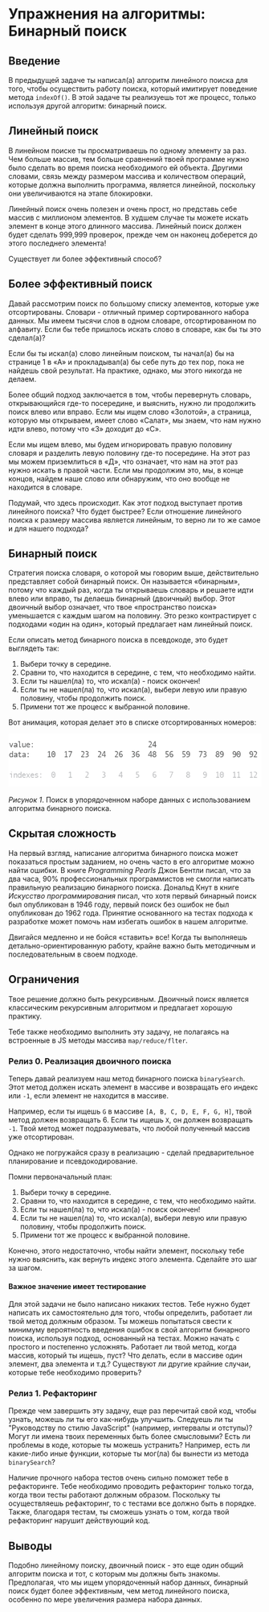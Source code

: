 # Упражнения на алгоритмы: Бинарный поиск

## Введение

В предыдущей задаче ты написал(а) алгоритм линейного поиска для того, чтобы осуществить работу поиска, который имитирует поведение метода `indexOf()`. В этой задаче ты реализуешь тот же процесс, только используя другой алгоритм: бинарный поиск.

## Линейный поиск

В линейном поиске ты просматриваешь по одному элементу за раз. Чем больше массив, тем больше сравнений твоей программе нужно было сделать во время поиска необходимого ей объекта. Другими словами, связь между размером массива и количеством операций, которые должна выполнить программа, является линейной, поскольку они увеличиваются на этапе блокировки.

Линейный поиск очень полезен и очень прост, но представь себе массив с миллионом элементов. В худшем случае ты можете искать элемент в конце этого длинного массива. Линейный поиск должен будет сделать 999,999 проверок, прежде чем он наконец доберется до этого последнего элемента!

Существует ли более эффективный способ?

## Более эффективный поиск

Давай рассмотрим поиск по большому списку элементов, которые уже отсортированы. Словари - отличный пример сортированного набора данных. Мы имеем тысячи слов в одном словаре, отсортированном по алфавиту. Если бы тебе пришлось искать слово в словаре, как бы ты это сделал(а)?

Если бы ты искал(а) слово линейным поиском, ты начал(а) бы на странице 1 в «А» и прокладывал(а) бы себе путь до тех пор, пока не найдешь свой результат. На практике, однако, мы этого никогда не делаем.

Более общий подход заключается в том, чтобы перевернуть словарь, открывающийся где-то посередине, и выяснить, нужно ли продолжить поиск влево или вправо. Если мы ищем слово «Золотой», а страница, которую мы открываем, имеет слово «Салат», мы знаем, что нам нужно идти влево, потому что «З» доходит до «С».

Если мы ищем влево, мы будем игнорировать правую половину словаря и разделить левую половину где-то посередине. На этот раз мы можем приземлиться в «Д», что означает, что нам на этот раз нужно искать в правой части. Если мы продолжим это, мы, в конце концов, найдем наше слово или обнаружим, что оно вообще не находится в словаре.

Подумай, что здесь происходит. Как этот подход выступает против линейного поиска? Что будет быстрее? Если отношение линейного поиска к размеру массива является линейным, то верно ли то же самое и для нашего подхода?


## Бинарный поиск

Стратегия поиска словаря, о которой мы говорим выше, действительно представляет собой бинарный поиск. Он называется «бинарным», потому что каждый раз, когда ты открываешь словарь и решаете идти влево или вправо, ты делаешь бинарный (двоичный) выбор. Этот двоичный выбор означает, что твое «пространство поиска» уменьшается с каждым шагом на половину. Это резко контрастирует с подходами «один на один», который предлагает нам линейный поиск.

Если описать метод бинарного поиска в псевдокоде, это будет выглядеть так:

 1. Выбери точку в середине.
 2. Сравни то, что находится в середине, с тем, что необходимо найти.
 3. Если ты нашел(ла) то, что искал(а) - поиск окончен!
 4. Если ты не нашел(ла) то, что искал(а), выбери левую или правую половину, чтобы продолжить поиск.
 5. Примени тот же процесс к выбранной половине.

Вот анимация, которая делает это в списке отсортированных номеров:

![анимация бинарного поиска](readme-assets/binary-search.gif)

*Рисунок 1*. Поиск в упорядоченном наборе данных с использованием алгоритма бинарного поиска.


## Скрытая сложность

На первый взгляд, написание алгоритма бинарного поиска может показаться простым заданием, но очень часто в его алгоритме можно найти ошибки. В книге *Programming Pearls* Джон Бентли писал, что за два часа, 90% профессиональных программистов не смогли написать правильную реализацию бинарного поиска. Дональд Кнут в книге *Искусство программирования* писал, что хотя первый бинарный поиск был опубликован в 1946 году, первый поиск без ошибок не был опубликован до 1962 года. Принятие основанного на тестах подхода к разработке может помочь нам избегать ошибок в нашем алгоритме.

Двигайся медленно и не бойся «ставить» все! Когда ты выполняешь детально-ориентированную работу, крайне важно быть методичным и последовательным в своем подходе.

## Ограничения

Твое решение должно быть рекурсивным. Двоичный поиск является классическим рекурсивным алгоритмом и предлагает хорошую практику.

Тебе также необходимо выполнить эту задачу, не полагаясь на встроенные в JS методы массива `map/reduce/flter`.

### Релиз 0. Реализация двоичного поиска

Теперь давай реализуем наш метод бинарного поиска `binarySearch`. Этот метод должен искать элемент в массиве и возвращать его индекс или `-1`, если элемент не находится в массиве.

Например, если ты ищешь `G` в массиве `[A, B, C, D, E, F, G, H]`, твой метод должен возвращать 6. Если ты ищешь `X`, он должен возвращать `-1`. Твой метод может подразумевать, что любой полученный массив уже отсортирован.

Однако не погружайся сразу в реализацию - сделай предварительное планирование и псевдокодирование. 

Помни первоначальный план:

 1. Выбери точку в середине.
 2. Сравни то, что находится в середине, с тем, что необходимо найти.
 3. Если ты нашел(ла) то, что искал(а) - поиск окончен!
 4. Если ты не нашел(ла) то, что искал(а), выбери левую или правую половину, чтобы продолжить поиск.
 5. Примени тот же процесс к выбранной половине.

Конечно, этого недостаточно, чтобы найти элемент, поскольку тебе нужно выяснить, как вернуть индекс этого элемента. Сделайте это шаг за шагом.

#### Важное значение имеет тестирование

Для этой задачи не было написано никаких тестов. Тебе нужно будет написать их самостоятельно для того, чтобы определить, работает ли твой метод должным образом. Ты можешь попытаться свести к минимуму вероятность введения ошибок в свой алгоритм бинарного поиска, используя подход, основанный на тестах. Можно начать с простого и постепенно усложнять. Работает ли твой метод, когда массив, который ты ищешь, пуст? Что делать, если в массиве один элемент, два элемента и т.д.? Существуют ли другие крайние случаи, которые тебе необходимо проверить?

### Релиз 1. Рефакторинг

Прежде чем завершить эту задачу, еще раз перечитай свой код, чтобы узнать, можешь ли ты его как-нибудь улучшить. Следуешь ли ты "Руководству по стилю JavaScript" (например, интервалы и отступы)? Могут ли имена твоих переменных быть более смысловыми? Есть ли проблемы в коде, которые ты можешь устранить? Например, есть ли какие-либо иные функции, которые ты мог(ла) бы вынести из метода `binarySearch`?

Наличие прочного набора тестов очень сильно поможет тебе в рефакторинге. Тебе необходимо проводить рефакторинг только тогда, когда твои тесты работают должным образом. Поскольку ты осуществляешь рефакторинг, то с тестами все должно быть в порядке. Также, благодаря тестам, ты сможешь узнать о том, когда твой рефакторинг нарушит действующий код.

## Выводы

Подобно линейному поиску, двоичный поиск - это еще один общий алгоритм поиска и тот, с которым мы должны быть знакомы. Предполагая, что мы ищем упорядоченный набор данных, бинарный поиск будет более эффективным, чем метод линейного поиска, особенно по мере увеличения размера набора данных.

